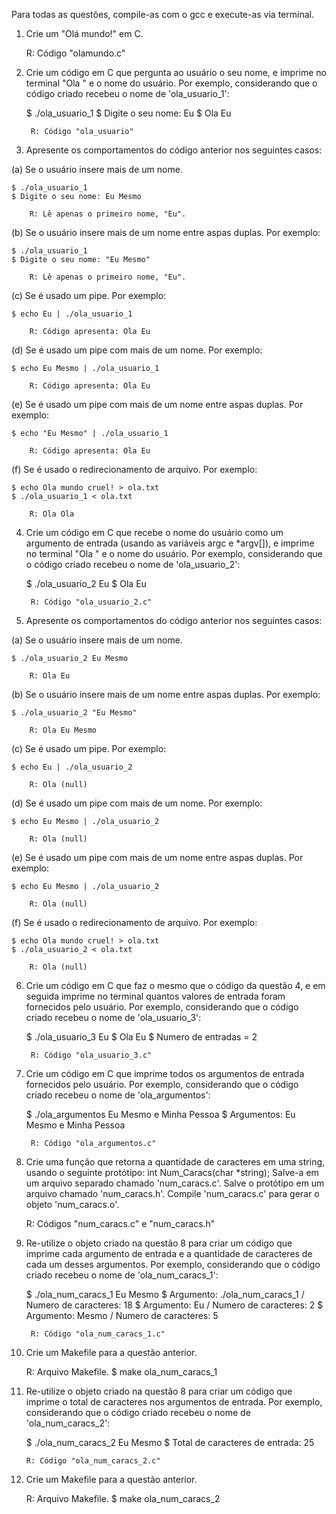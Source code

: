 Para todas as questões, compile-as com o gcc e execute-as via terminal.

1. Crie um "Olá mundo!" em C.

	R: Código "olamundo.c"

2. Crie um código em C que pergunta ao usuário o seu nome, e imprime no terminal "Ola " e o nome do usuário. Por exemplo, considerando que o código criado recebeu o nome de 'ola_usuario_1':

	$ ./ola_usuario_1
	$ Digite o seu nome: Eu
	$ Ola Eu

		R: Código "ola_usuario"

3. Apresente os comportamentos do código anterior nos seguintes casos:

(a) Se o usuário insere mais de um nome.

	$ ./ola_usuario_1
	$ Digite o seu nome: Eu Mesmo

		R: Lê apenas o primeiro nome, "Eu".

(b) Se o usuário insere mais de um nome entre aspas duplas. Por exemplo:

	$ ./ola_usuario_1
	$ Digite o seu nome: "Eu Mesmo"

		R: Lê apenas o primeiro nome, "Eu".

(c) Se é usado um pipe. Por exemplo:

	$ echo Eu | ./ola_usuario_1

		R: Código apresenta: Ola Eu

(d) Se é usado um pipe com mais de um nome. Por exemplo:

	$ echo Eu Mesmo | ./ola_usuario_1
		
		R: Código apresenta: Ola Eu

(e) Se é usado um pipe com mais de um nome entre aspas duplas. Por exemplo:

	$ echo "Eu Mesmo" | ./ola_usuario_1

		R: Código apresenta: Ola Eu

(f) Se é usado o redirecionamento de arquivo. Por exemplo:

	$ echo Ola mundo cruel! > ola.txt
	$ ./ola_usuario_1 < ola.txt

		R: Ola Ola

4. Crie um código em C que recebe o nome do usuário como um argumento de entrada (usando as variáveis argc e *argv[]), e imprime no terminal "Ola " e o nome do usuário. Por exemplo, considerando que o código criado recebeu o nome de 'ola_usuario_2':

	$ ./ola_usuario_2 Eu
	$ Ola Eu

		R: Código "ola_usuario_2.c"	

5. Apresente os comportamentos do código anterior nos seguintes casos:

(a) Se o usuário insere mais de um nome.

	$ ./ola_usuario_2 Eu Mesmo

		R: Ola Eu

(b) Se o usuário insere mais de um nome entre aspas duplas. Por exemplo:

	$ ./ola_usuario_2 "Eu Mesmo"

		R: Ola Eu Mesmo

(c) Se é usado um pipe. Por exemplo:

	$ echo Eu | ./ola_usuario_2

		R: Ola (null)

(d) Se é usado um pipe com mais de um nome. Por exemplo:

	$ echo Eu Mesmo | ./ola_usuario_2

		R: Ola (null)

(e) Se é usado um pipe com mais de um nome entre aspas duplas. Por exemplo:

	$ echo Eu Mesmo | ./ola_usuario_2

		R: Ola (null)
	
(f) Se é usado o redirecionamento de arquivo. Por exemplo:

	$ echo Ola mundo cruel! > ola.txt
	$ ./ola_usuario_2 < ola.txt

		R: Ola (null)

6. Crie um código em C que faz o mesmo que o código da questão 4, e em seguida imprime no terminal quantos valores de entrada foram fornecidos pelo usuário. Por exemplo, considerando que o código criado recebeu o nome de 'ola_usuario_3':

	$ ./ola_usuario_3 Eu
	$ Ola Eu
	$ Numero de entradas = 2

		R: Código "ola_usuario_3.c"

7. Crie um código em C que imprime todos os argumentos de entrada fornecidos pelo usuário. Por exemplo, considerando que o código criado recebeu o nome de 'ola_argumentos':

	$ ./ola_argumentos Eu Mesmo e Minha Pessoa
	$ Argumentos: Eu Mesmo e Minha Pessoa

		R: Código "ola_argumentos.c"

8. Crie uma função que retorna a quantidade de caracteres em uma string, usando o seguinte protótipo: int Num_Caracs(char *string); Salve-a em um arquivo separado chamado 'num_caracs.c'. Salve o protótipo em um arquivo chamado 'num_caracs.h'. Compile 'num_caracs.c' para gerar o objeto 'num_caracs.o'.

	R: Códigos "num_caracs.c" e "num_caracs.h"

9. Re-utilize o objeto criado na questão 8 para criar um código que imprime cada argumento de entrada e a quantidade de caracteres de cada um desses argumentos. Por exemplo, considerando que o código criado recebeu o nome de 'ola_num_caracs_1':

	$ ./ola_num_caracs_1 Eu Mesmo
	$ Argumento: ./ola_num_caracs_1 / Numero de caracteres: 18
	$ Argumento: Eu / Numero de caracteres: 2
	$ Argumento: Mesmo / Numero de caracteres: 5

		R: Código "ola_num_caracs_1.c"

10. Crie um Makefile para a questão anterior.

	R: Arquivo Makefile. 
		$ make ola_num_caracs_1

11. Re-utilize o objeto criado na questão 8 para criar um código que imprime o total de caracteres nos argumentos de entrada. Por exemplo, considerando que o código criado recebeu o nome de 'ola_num_caracs_2':

	$ ./ola_num_caracs_2 Eu Mesmo
	$ Total de caracteres de entrada: 25

		R: Código "ola_num_caracs_2.c"

12. Crie um Makefile para a questão anterior.

	R: Arquivo Makefile. 
		$ make ola_num_caracs_2
